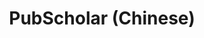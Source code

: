 ---
objectid: '8'
title: PubScholar (Chinese)
alternatetitle:
external_url: https://pubscholar.cn/
category: Academic articles (secondary sources)
institution: Chinese Academy of Sciences
description: Published by the Chinese Academy of Sciences, PubScholar is a free database
  for academic journal articles, pre-prints, patents and scholarly datasets. Content
  is mostly focused on the sciences and engineering.
layout: resource
---